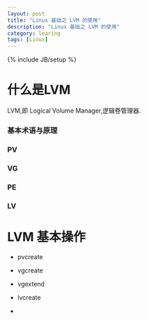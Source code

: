 ```yaml
---
layout: post
title: "Linux 基础之 LVM 的使用"
description: "Linux 基础之 LVM 的使用"
category: learing
tags: [Linux]
---
```

{% include JB/setup %}


# 什么是LVM

LVM,即 Logical Volume Manager,逻辑卷管理器.

### 基本术语与原理

### PV

### VG

### PE

### LV

# LVM 基本操作

* pvcreate

* vgcreate
* vgextend
* lvcreate
*








